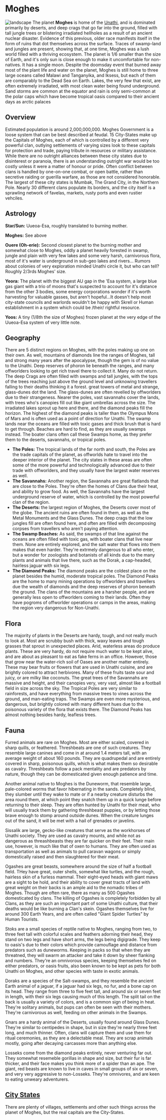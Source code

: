 # Moghes 
![landscape][1]
The planet **Moghes** is home of the [Unathi](baystation12.net/Species/Unathi/Unathi), and is dominated primarily by deserts, and deep crags that go far into the ground, filled with tall jungle trees or blistering irradiated hellholes as a result of an ancient nuclear disaster. Evidence of this previous, older race manifests itself in the form of ruins that dot themselves across the surface. Traces of swamp-land and jungles are present, showing that, at one time, Moghes was a lush world filled with a thriving ecosystem. The planet is 1/6 smaller than the size of Earth, and it's only sun is close enough to make it uncomfortable for non-natives. It has a single moon. Despite the doomsday event that burned away most of the plant life and water on the planet, Moghes is still home to three large oceans called Malawi and Tanganyika, and Iksess, but each of them are comparably to the Dead Sea on Earth. Lakes, the very few that exist, are often extremely irradiated, with most clean water being found underground. Sand storms are common at the equator and rain is only semi-common at the polar caps which have become tropical oasis compared to their ancient days as arctic palaces

## Overview

Estimated population is around 2,000,000,000. Moghes Government is a loose system that can be best described at feudal. 15 City-States make up the Capitals of Moghes, each of which is controlled by a different very powerful clan, outlying settlements of varying sizes look to these capitals for protection and trade, paying tribute in resources or military assistance. While there are no outright alliances between these city states due to disinterest or paranoia, there is an understanding outright war would be too costly unless it were a matter of honour or pride. Often conflict between clans is handled by one-on-one combat, or open battle, rather than secretive raiding or guerilla warfare, as those are not considered honorable. The largest of these city states is Mumbak, The Grand City, in the Northern Pole. Nearly 30 different clans populate its borders, and the city itself is a sprawling network of favelas, markets, rusty ports and even rustier vehciles. 

## Astrology

**Star/Sun:** Uueoa-Esa, roughly translated to burning mother.

**Moghes:** See above

**Ouere (Oh-erie):** Second closest planet to the burning mother and somewhat close to Moghes, oddly a planet heavily forested in swamp, jungle and plain with very few lakes and some very harsh, carnivorous flora, most of it's water is underground in sub-geo lakes and rivers... Rumors about colonies of very exploration minded Unathi circle it, but who can tell? Roughly 2/3rds Moghes' size.

**Yeora:** The planet with the biggest AU gap in the 'Esa system, a large blue gas giant with a trio of moons that's suspected to account for it's distance from the other 3 bodies, some energy corporations wonder if it's worth harvesting for valuable gasses, but aren't hopeful...It doesn't help most city-state councils and warlords wouldn't be happy with Skrell or Human establishment in a system which could be /their/ rightful resource.

**Yoos:** A tiny (1/8th the size of Moghes) frozen planet at the very edge of the Uueoa-Esa system of very little note.

## Geography

There are 5 distinct regions on Moghes, with the poles making up one on their own. As well, mountains of diamonds line the ranges of Moghes, tall and strong many years after the apocalypse, though the gem is of no value to the Unathi. Deep reserves of phoron lie beneath the ranges, and many offworlders looking to get rich travel there to collect it. Many do not return. The deep Crags are often filled with swamps and tall jungles, with the tops of the trees reaching just above the ground level and unknowing travellers falling to their deaths thinking it a forest. great towers of metal and strange, glass-dunes dot the land. The glass-dunes are often revelled by offworlders due to their strangeness. Nearer the poles, vast savannahs cover the lands, with trees who's canopies fill out like giant umbrellas across the size. The irradiated lakes sprout up here and there, and the diamond peaks fill the horizon. The highest of the diamond peaks is taller than the Olympus Mons of Mars and is often used as a point of direction for Unathi. The swamp lands near the oceans are filled with toxic gases and thick brush that is hard to get through. Beaches are hard to find, as they are usually swamps instead. The boater clans often call these Swamps home, as they prefer them to the deserts, savannahs, or tropical poles. 

* **The Poles:** The tropical lands of the far north and south, the Poles are the trade capitals of the planet, as offworlds hate to travel into the deeper interior of the planet. The city states in these areas are often some of the more powerful and technologically advanced due to their trade with offworlders, and they usually have the largest water reserves as well. 
* **The Savannahs:** Another region, the Savannahs are great flatlands that are close to the Poles. They're often the homes of Clans due their heat, and ability to grow food. As well, the Savannahs have the largest underground reserve of water, which is controlled by the most powerful clan of the region.
* **The Deserts:** the largest region of Moghes, the Deserts cover most of the globe. The ancient ruins are often found in them, as well as the Metal Monuments and the Glass Dunes. The deep crags that the low jungles fill are often found here, and often are filled with decomposing corpses from travellers who aren't paying attention. 
* **The Swamp Beaches:** As said, the swamps of that line against the oceans are often filled with toxic gas, with boater clans that live near them. None are entirely explored, and the salt water that flows into them makes that even harder. They're extrmely dangerous to all who enter, but a wonder for zoologists and botanists of all kinds due to the many plants and animals that live there, such as the Dorak, a cap-headed, hairless jaguar with six legs.
* **The Diamond Peaks:** The diamond peaks are the coldest place on the planet besides the humid, moderate tropical poles. The Diamond Peaks are the home to many mining operations by offworlders and travellers due the wealth of diamonds and the deep reserves of phoron beneath the ground. The clans of the mountains are a harsher people, and are generally less open to offworlders coming to their lands. Often they have pogroms of offworlder operations or camps in the areas, making the region very dangerous for Non-Unathi.

## Flora

The majority of plants in the Deserts are hardy, tough, and not really much to look at. Most are scrubby bush with thick, waxy leaves and tough grasses that sprout in unexpected places. Arid, waterless areas do produce plants. These are very hardy, do not require much water to be kept alive, and are about as pleasant to eat as fake ferns in an office. However, those that grow near the water-rich soil of Oases are another matter entirely. These may bear fruits or flowers that are used in Unathi cuisine, and are brightly colored to attract herbivores. Many of these fruits taste sour and juicy, or are milky like coconuts. The great trees of the Savannahs are massive and height, and their canopies very, very vast, almost like a football field in size across the sky. The Tropical Poles are very similar to rainforests, and have everything from massive trees to vines across the ground, and man-eating traps.  The Swamps are even more mysterious, and dangerous, but brightly colored with many different hues due to the poisonous variety of the flora that exists there. The Diamond Peaks has almost nothing besides hardy, leafless trees. 

## Fauna

Furred animals are rare on Moghes. Most are either scaled, covered in sharp quills, or feathered. Threshbeats are one of such creatures. They resemble large canines and come in at around 1.4 meters tall, with an average weight of about 160 pounds. They are quadrupedal and are entirely covered in sharp, poisonous quills, which is what makes them so desirable as cavalry. Threshbeats follow a pack mentality and are predators by nature, though they can be domesticated given enough patience and time.

Another animal native to Moghes is the Duneworm, that resemble large, pale-colored worms that favor hibernating in the sands. Completely blind, they slumber until they wake to mate or if a nearby creature disturbs the area round them, at which point they snatch them up in a quick lunge before returning to their sleep. They are often hunted by Unathi for their meat, who will usually track them by gathering threshbeast puppies, or by letting those brave enough to stomp around outside dunes. When the creature lunges out of the sand, it will be met with a hail of grenades or javelins.

Sissalik are large, gecko-like creatures that serve as the workhorses of Unathi society. They are used as cavalry mounts, and while not as dangerous as threashbeasts they are far quicker on their feet. Their main use, however, is much like that of oxen to humans. They are often used as transportation as well as animals to pull caravan wagons or simply domestically raised and then slaughtered for their meat.

Ogashes are great beasts, somewhere around the size of half a football field. THey have great, outer shells, somewhat like turtles, and the rough, hairless skin of a furless mammal. Their eight-eyed heads with giant maws are a sight to be hold, and their ability to cover great tracts of land with great weight on their backs is an ample aid to the nomadic tribes of Moghes. Though are often rare, there as many as 500 Ogashes domesticated by clans. The killing of Ogashes is completely forbidden by all Clans, as they are such an important part of some Unathi culture, that their deaths would be like burning a Clan's skein. Ogashes themselves live for around 300 Earth Years, and are often called "Giant Spider Turtles" by Human Tourists.


Stoks are a small species of reptile native to Moghes, ranging from two, to three feet tall with colorful scales and feathers adorning their head, they stand on two legs and have short arms, the legs being digigrade. They keep to oasis's due to their colors which provide camouflage and distance from predators such as duneworms. Keeping in packs so that when they are threatned, they will swarm an attacker and take it down by sheer flanking and numbers. They're an omnivorous species, keeping themselves fed on either predators, or oasis fruits, also been known to be kept as pets for both Unathi on Moghes, and other species with taste in exotic animals.

Doraks are a species of the Salt-swamps, and they resemble the ancient Earth animal of a jaguar, if a jaguar had six legs, no fur, and a bone cap on its head. They range from three to five feet tall, and around six or seven feet in length, with their six legs causing much of this length. The split tail on the back is usually a variety of colors, and is a common sign of being in heat. They're solitary animals, but pups can often be seen with their mothers. They're carnivorous as well, feeding on other animals in the Swamps.

Gnars are a hardy animal of the Deserts, usually found around Glass Dunes. They're similar to centipedes in shape, but in size they're nearly three feet long, and much thinner. Often, clans will capture them and use them for ritual ceremonies, as they are a delectable meal. They are scrap animals mostly, going after decaying carcasses more than anything else.

Losseks come from the diamond peaks entirely, never venturing far out. They somewhat resemeble gorillas in shape and size, but their fur is far thicker, and their face makes you think more of a spider than an ape. The giant, red beasts are known to live in caves in small groups of six or seven, and very very aggressive to non-Losseks. They're omnivores, and are keen to eating unweary adventurers. 

## [City States](https://baystation12.net/lore/Species/Unathi/Cities)

There are plenty of villages, settlements and other such things across the planet of Moghes, but the real capitals are the City-States. 
  
[1]: http://i.imgur.com/Fl7JpRu.png?1
